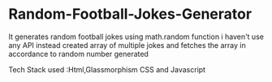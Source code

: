 # Random-Football-Jokes-Generator
It generates random  football jokes using math.random function i haven't use any API instead created array of multiple jokes and fetches the array in accordance to random number generated 

Tech Stack used :Html,Glassmorphism CSS and Javascript
